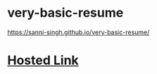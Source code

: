 # very-basic-resume
https://sanni-singh.github.io/very-basic-resume/
# [Hosted Link](https://sanni-singh.github.io/very-basic-resume/)

